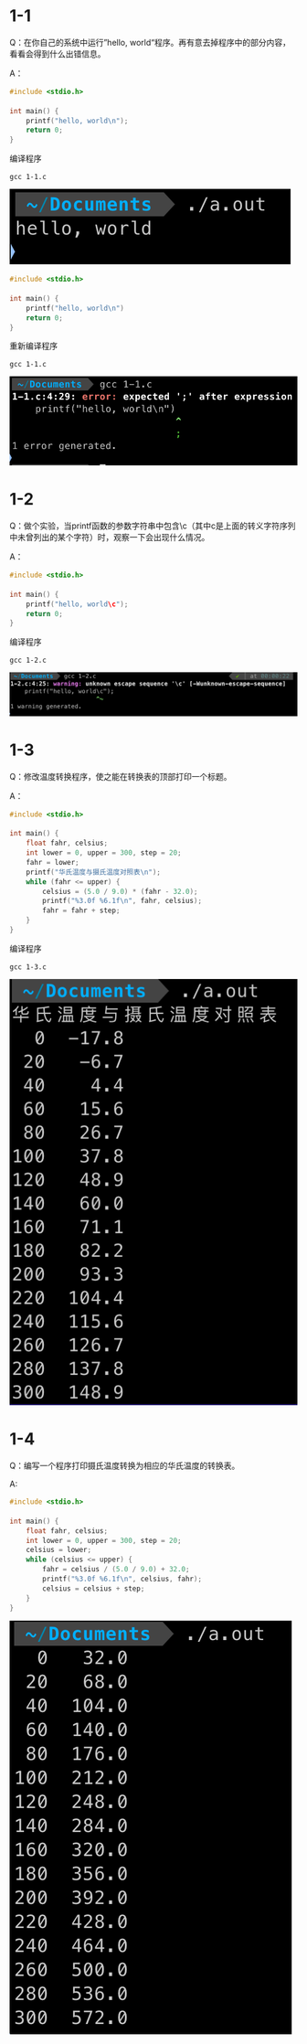 # 1-1

Q：在你自己的系统中运行”hello, world“程序。再有意去掉程序中的部分内容，看看会得到什么出错信息。

A：
```c
#include <stdio.h>

int main() {
    printf("hello, world\n");
    return 0;
}
```
编译程序
```
gcc 1-1.c
```
![执行结果](./img/1-1-00.png)

```c
#include <stdio.h>

int main() {
    printf("hello, world\n")
    return 0;
}
```
重新编译程序
```
gcc 1-1.c
```
![错误信息](./img/1-1-01.png)

# 1-2
Q：做个实验，当printf函数的参数字符串中包含\c（其中c是上面的转义字符序列中未曾列出的某个字符）时，观察一下会出现什么情况。

A：
```c
#include <stdio.h>

int main() {
    printf("hello, world\c");
    return 0;
}
```
编译程序
```
gcc 1-2.c
```
![错误信息](./img/1-2.png)

# 1-3

Q：修改温度转换程序，使之能在转换表的顶部打印一个标题。

A：
```c
#include <stdio.h>

int main() {
    float fahr, celsius;
    int lower = 0, upper = 300, step = 20;
    fahr = lower;
    printf("华氏温度与摄氏温度对照表\n");
    while (fahr <= upper) {
        celsius = (5.0 / 9.0) * (fahr - 32.0);
        printf("%3.0f %6.1f\n", fahr, celsius);
        fahr = fahr + step;
    }
}

```
编译程序
```
gcc 1-3.c
```
![执行结果](./img/1-3.png)

# 1-4

Q：编写一个程序打印摄氏温度转换为相应的华氏温度的转换表。

A:
```c
#include <stdio.h>

int main() {
    float fahr, celsius;
    int lower = 0, upper = 300, step = 20;
    celsius = lower;
    while (celsius <= upper) {
        fahr = celsius / (5.0 / 9.0) + 32.0;
        printf("%3.0f %6.1f\n", celsius, fahr);
        celsius = celsius + step;
    }
}
```
![执行结果](./img/1-4.png)